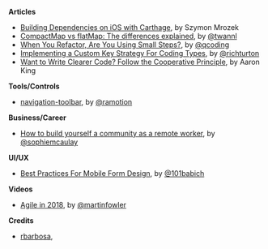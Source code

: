 **Articles**

* [Building Dependencies on iOS with Carthage](https://appunite.com/blog/dependencies-ios-carthage), by Szymon Mrozek
* [CompactMap vs flatMap: The differences explained](https://www.avanderlee.com/swift/compactmap-flatmap-differences-explained/), by [@twannl](https://twitter.com/twannl)
* [When You Refactor, Are You Using Small Steps?](https://qualitycoding.org/refactor-small-steps/), by [@qcoding](https://twitter.com/qcoding)
* [Implementing a Custom Key Strategy For Coding Types](https://martiancraft.com/blog/2018/08/Implementing-custom-key-strategy-for-coding-types/), by [@richturton](https://twitter.com/richturton)
* [Want to Write Clearer Code? Follow the Cooperative Principle](https://spin.atomicobject.com/2018/08/25/cooperative-principle-software/), by Aaron King


**Tools/Controls**

* [navigation-toolbar](https://github.com/Ramotion/navigation-toolbar), by [@ramotion](https://twitter.com/ramotion)

**Business/Career**

* [How to build yourself a community as a remote worker](https://www.invisionapp.com/blog/build-community-remote-worker/), by [@sophiemcaulay](https://twitter.com/sophiemcaulay)

**UI/UX**

* [Best Practices For Mobile Form Design](https://www.smashingmagazine.com/2018/08/best-practices-for-mobile-form-design/), by [@101babich](https://twitter.com/101babich)

**Videos**

* [Agile in 2018](https://www.infoq.com/presentations/agile-2018), by [@martinfowler](https://twitter.com/martinfowler)

**Credits**

* [rbarbosa](https://github.com/rbarbosa),
